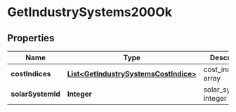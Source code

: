 
# GetIndustrySystems200Ok

## Properties
Name | Type | Description | Notes
------------ | ------------- | ------------- | -------------
**costIndices** | [**List&lt;GetIndustrySystemsCostIndice&gt;**](GetIndustrySystemsCostIndice.md) | cost_indices array | 
**solarSystemId** | **Integer** | solar_system_id integer | 



